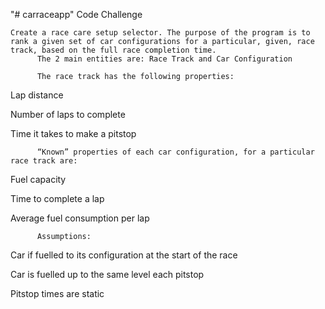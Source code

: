 "# carraceapp" 
	Code Challenge
	
	Create a race care setup selector. The purpose of the program is to rank a given set of car configurations for a particular, given, race track, based on the full race completion time.
          The 2 main entities are: Race Track and Car Configuration

          The race track has the following properties:

   Lap distance

   Number of laps to complete

   Time it takes to make a pitstop

          “Known” properties of each car configuration, for a particular race track are:

   Fuel capacity

   Time to complete a lap

   Average fuel consumption per lap

          Assumptions:

   Car if fuelled to its configuration at the start of the race

   Car is fuelled up to the same level each pitstop

   Pitstop times are static




